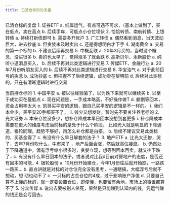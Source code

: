 ```yaml
---
title: 已清仓标的的复盘
---
```

已清仓标的复盘
	1. 证券ETF
		a. 纯属运气，有点可遇不可求，（基本上做到了，买在低点，卖在高点
		b. 后续手痒，可低点小仓位埋伏
	2. 恰恰转债、南航转债、上银转债
		a. 持续打新债即可
		b. 需要多开账户
	3. 广汇转债
		a. 偶然看到消息，当天波动巨大，进去抄底
		b. 但贪婪未及时卖出
		c. 还是得想明白才下手
	4. 湖南黄金
		a. 交易的第一个标的
		b. 不建议后续再交易
	5. 中概互联
		a. 20年3月买的，当时没个概念，没买很多
		b. 卖的也太早了，觉得涨多了就会跌
	6. 高斯贝尔、永新股份
		a. 纯听小道消息买入，
		b. 后续不再对此类逻辑进行交易
	7. 传媒ETF、金融行业
		a. 20年7月份听朋友买入的
		b. 后续不再对此类逻辑进行交易
	8. 华宝油气
		a. 对于此前巨亏的执念
		b. 成功抄底
		c. 但把握不了后续逻辑，成功卖在黎明前
		d. 后续对此类标的，只在有清晰逻辑时进行交易
		
	

当前持仓标的
	1. 中国平安
		a. 被以往经验骗了，以为跌下来就可以继续买
		b. 以至于成功买在最低点
		c. 现在问题是，一手成本略高，不好操作做T
		d. 躺倒等回本，资金占用率太大
		e. 凯哥买平安的逻辑，跟自己买平安的逻辑是不一样的。
			i. 我们本金少，买平安20手都买不了，
			ii. 钱少又想发财，暂时先不要关注养老标的
	2. 光大证券
		a. 本来仓位没多少，想补仓降成本早日回本没想到套更多
			i. 补仓降成本需要在更大的维度考虑当前标的是处于什么个阶段，
			比如光大就是明显的下降通道，银轮同理。趋势不够好，再怎么补仓都是白搭。
		b. 后续不建议交易此类标的，买基金得了
		c. 有没有什么早日解套的法子？
	3. 地产ETF
		a. 比光大还惨，哭了，去年7月份吹什么，牛市来了 ，地产后面会涨，然后就高位接盘。
		b. 仍然处于下降通道中，偶有浮亏缩小很多时，贪婪立现，想等到回本再卖，就又往下跌了..
		c. 有没有什么早日回本的法子，或者说对比我d目前对房地产的态度，是否还有回本的可能..
	4. 银轮股份
		a. 10月份开始建仓，今年1月份往后就开始跌，一路跌一路买…
		b. 直白讲就是对标的对仓位完全没有思考，一通瞎搞，大幅浮亏后就不想动，想
		动也动不了
		c. 一只标的占总仓位的4成，过于影响账户净值
		d. 只要自己算不上懂的标的，就一定要设置仓位，即便懂，也要留有余地，市场上的事谁都算不了
	5. 分众传媒
		a. 说出去要被别人笑死，果然是只能赚到认知内的钱，凭运气赚的钱还是会亏回去。